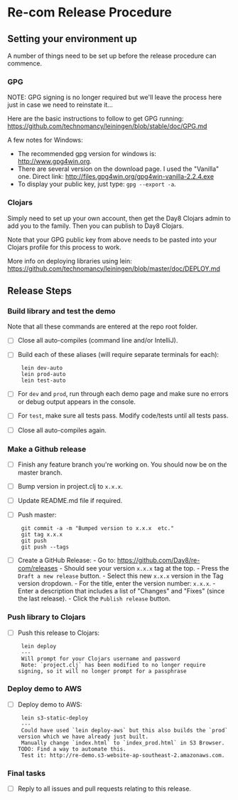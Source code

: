 # Re-com Release Procedure

## Setting your environment up

A number of things need to be set up before the release procedure can commence.


### GPG

NOTE: GPG signing is no longer required but we'll leave the process here just in case we need to reinstate it...

Here are the basic instructions to follow to get GPG running: https://github.com/technomancy/leiningen/blob/stable/doc/GPG.md

A few notes for Windows:

 - The recommended gpg version for windows is: http://www.gpg4win.org.
 - There are several version on the download page. I used the "Vanilla" one. Direct link: http://files.gpg4win.org/gpg4win-vanilla-2.2.4.exe
 - To display your public key, just type: `gpg --export -a`.


### Clojars

Simply need to set up your own account, then get the Day8 Clojars admin to add you to the family. Then you can publish to Day8 Clojars.
 
Note that your GPG public key from above needs to be pasted into your Clojars profile for this process to work.

More info on deploying libraries using lein: https://github.com/technomancy/leiningen/blob/master/doc/DEPLOY.md


## Release Steps

### Build library and test the demo

Note that all these commands are entered at the repo root folder.

- [ ] Close all auto-compiles (command line and/or IntelliJ).
- [ ] Build each of these aliases (will require separate terminals for each):

       lein dev-auto
       lein prod-auto
       lein test-auto

- [ ] For `dev` and `prod`, run through each demo page and make sure no errors or debug output appears in the console. 
- [ ] For `test`, make sure all tests pass. Modify code/tests until all tests pass. 
- [ ] Close all auto-compiles again.


### Make a Github release

- [ ] Finish any feature branch you're working on. You should now be on the master branch.
- [ ] Bump version in project.clj to `x.x.x`.
- [ ] Update README.md file if required.
- [ ] Push master:

       git commit -a -m "Bumped version to x.x.x  etc."
       git tag x.x.x
       git push
       git push --tags

- [ ] Create a GitHub Release:
       - Go to: https://github.com/Day8/re-com/releases
       - Should see your version `x.x.x` tag at the top.
       - Press the `Draft a new release` button.
       - Select this new `x.x.x` version in the Tag version dropdown.
       - For the title, enter the version number: `x.x.x`.
       - Enter a description that includes a list of "Changes" and "Fixes" (since the last release).
       - Click the `Publish release` button.


### Push library to Clojars

- [ ] Push this release to Clojars:

       lein deploy
       ---
       Will prompt for your Clojars username and password
       Note: `project.clj` has been modified to no longer require signing, so it will no longer prompt for a passphrase


### Deploy demo to AWS

- [ ] Deploy demo to AWS:

       lein s3-static-deploy
       ---
       Could have used `lein deploy-aws` but this also builds the `prod` version which we have already just built.
       Manually change `index.html` to `index_prod.html` in S3 Browser. TODO: Find a way to automate this.
       Test it: http://re-demo.s3-website-ap-southeast-2.amazonaws.com.


### Final tasks

- [ ] Reply to all issues and pull requests relating to this release.
